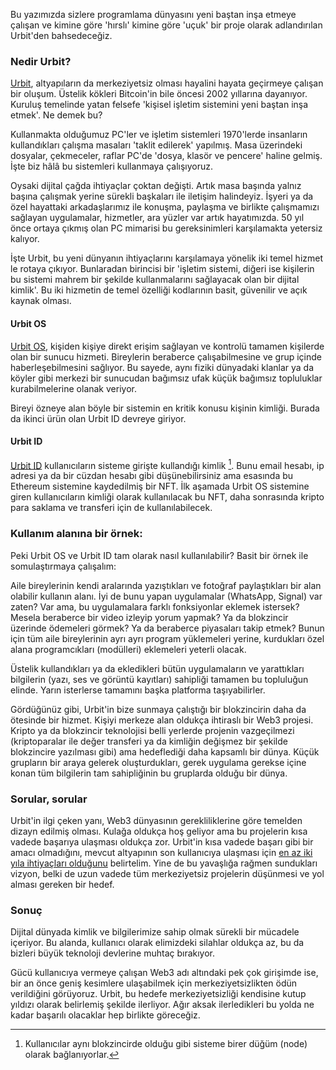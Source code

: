 Bu yazımızda sizlere programlama dünyasını yeni baştan inşa etmeye çalışan ve kimine göre 'hırslı' kimine göre 'uçuk' bir proje olarak adlandırılan Urbit'den bahsedeceğiz. 

### Nedir Urbit?

[Urbit](https://urbit.org/), altyapıların da merkeziyetsiz olması hayalini hayata geçirmeye çalışan bir oluşum. Üstelik kökleri Bitcoin'in bile öncesi 2002 yıllarına dayanıyor. Kuruluş temelinde yatan felsefe 'kişisel işletim sistemini yeni baştan inşa etmek'. Ne demek bu? 

Kullanmakta olduğumuz PC'ler ve işletim sistemleri 1970'lerde insanların kullandıkları çalışma masaları 'taklit edilerek' yapılmış. Masa üzerindeki dosyalar, çekmeceler, raflar PC'de 'dosya, klasör ve pencere' haline gelmiş. İşte biz hâlâ bu sistemleri kullanmaya çalışıyoruz. 

Oysaki dijital çağda ihtiyaçlar çoktan değişti. Artık masa başında yalnız başına çalışmak yerine sürekli başkaları ile iletişim halindeyiz. İşyeri ya da özel hayattaki arkadaşlarımız ile konuşma, paylaşma ve birlikte çalışmamızı sağlayan uygulamalar, hizmetler, ara yüzler var artık hayatımızda. 50 yıl önce ortaya çıkmış olan PC mimarisi bu gereksinimleri karşılamakta yetersiz kalıyor. 

İşte Urbit, bu yeni dünyanın ihtiyaçlarını karşılamaya yönelik iki temel hizmet le rotaya çıkıyor. Bunlaradan birincisi bir 'işletim sistemi, diğeri ise kişilerin bu sistemi mahrem bir şekilde kullanmalarını sağlayacak olan bir dijital kimlik'. Bu iki hizmetin de temel özelliği kodlarının basit, güvenilir ve açık kaynak olması.

#### Urbit OS

[Urbit OS](https://urbit.org/overview/urbit-os), kişiden kişiye direkt erişim sağlayan ve kontrolü tamamen kişilerde olan bir sunucu hizmeti. Bireylerin beraberce çalışabilmesine ve grup içinde haberleşebilmesini sağlıyor. Bu sayede, aynı fiziki dünyadaki klanlar ya da köyler gibi merkezi bir sunucudan bağımsız ufak küçük bağımsız topluluklar kurabilmelerine olanak veriyor.  

Bireyi özneye alan böyle bir sistemin en kritik konusu kişinin kimliği. Burada da ikinci ürün olan Urbit ID devreye giriyor. 

#### Urbit ID

[Urbit ID](https://urbit.org/overview/urbit-id) kullanıcıların sisteme girişte kullandığı kimlik [^1]. Bunu email hesabı, ip adresi ya da bir cüzdan hesabı gibi düşünebilirsiniz ama esasında bu Ethereum sistemine kaydedilmiş bir NFT. İlk aşamada Urbit OS sistemine giren kullanıcıların kimliği olarak kullanılacak bu NFT, daha sonrasında kripto para saklama ve transferi için de kullanılabilecek. 

### Kullanım alanına bir örnek:

Peki Urbit OS ve Urbit ID tam olarak nasıl kullanılabilir?  Basit bir örnek ile somulaştırmaya çalışalım: 

Aile bireylerinin kendi aralarında yazıştıkları ve fotoğraf paylaştıkları bir alan olabilir kullanın alanı. İyi de bunu yapan uygulamalar (WhatsApp, Signal) var zaten? Var ama, bu uygulamalara farklı fonksiyonlar eklemek istersek? Mesela beraberce bir video izleyip yorum yapmak? Ya da blokzincir üzerinde ödemeleri görmek? Ya da beraberce piyasaları takip etmek? Bunun için tüm aile bireylerinin ayrı ayrı program yüklemeleri yerine, kurdukları özel alana programcıkları (modülleri) eklemeleri yeterli olacak. 

Üstelik kullandıkları ya da ekledikleri bütün uygulamaların ve yarattıkları bilgilerin (yazı, ses ve görüntü kayıtları) sahipliği tamamen bu topluluğun elinde. Yarın isterlerse tamamını başka platforma taşıyabilirler. 

Gördüğünüz gibi, Urbit'in bize sunmaya çalıştığı bir blokzincirin daha da ötesinde bir hizmet. Kişiyi merkeze alan oldukça ihtiraslı bir Web3 projesi. Kripto ya da blokzincir teknolojisi belli yerlerde projenin vazgeçilmezi (kriptoparalar ile değer transferi ya da kimliğin değişmez bir şekilde blokzincire yazılması gibi) ama hedeflediği daha kapsamlı bir dünya. Küçük grupların bir araya gelerek oluşturdukları, gerek uygulama gerekse içine konan tüm bilgilerin tam sahipliğinin bu gruplarda olduğu bir dünya. 

### Sorular, sorular

Urbit'in ilgi çeken yanı, Web3 dünyasının gerekliliklerine göre temelden dizayn edilmiş olması. Kulağa oldukça hoş geliyor ama bu projelerin kısa vadede başarıya ulaşması oldukça zor. Urbit'in kısa vadede başarı gibi bir amacı olmadığını, mevcut altyapının son kullanıcıya ulaşması için [en az iki yıla ihtiyaçları olduğunu](https://roadmap.urbit.org/) belirtelim. Yine de bu yavaşlığa rağmen sundukları vizyon, belki de uzun vadede tüm merkeziyetsiz projelerin düşünmesi ve yol alması gereken bir hedef. 

### Sonuç

Dijital dünyada kimlik ve bilgilerimize sahip olmak sürekli bir mücadele içeriyor. Bu alanda, kullanıcı olarak elimizdeki silahlar oldukça az, bu da bizleri büyük teknoloji devlerine muhtaç bırakıyor. 

Gücü kullanıcıya vermeye çalışan Web3 adı altındaki pek çok girişimde ise, bir an önce geniş kesimlere ulaşabilmek için merkeziyetsizlikten ödün verildiğini görüyoruz. Urbit, bu hedefe merkeziyetsizliği kendisine kutup yıldızı olarak belirlemiş şekilde ilerliyor. Ağır aksak ilerledikleri bu yolda ne kadar başarılı olacaklar hep birlikte göreceğiz. 

[^1]: Kullanıcılar aynı blokzincirde olduğu gibi sisteme birer düğüm (node) olarak bağlanıyorlar.  
